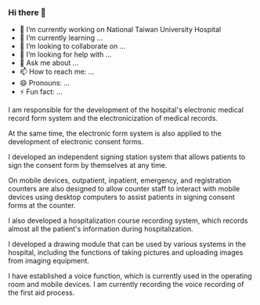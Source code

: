 ### Hi there 👋

- 🔭 I’m currently working on National Taiwan University Hospital
- 🌱 I’m currently learning ...
- 👯 I’m looking to collaborate on ...
- 🤔 I’m looking for help with ...
- 💬 Ask me about ...
- 📫 How to reach me: ...
- 😄 Pronouns: ...
- ⚡ Fun fact: ...

I am responsible for the development of the hospital's electronic medical record form system and the electronicization of medical records.

At the same time, the electronic form system is also applied to the development of electronic consent forms.

I developed an independent signing station system that allows patients to sign the consent form by themselves at any time.

On mobile devices, outpatient, inpatient, emergency, and registration counters are also designed to allow counter staff to interact with mobile devices using desktop computers to assist patients in signing consent forms at the counter.

I also developed a hospitalization course recording system, which records almost all the patient's information during hospitalization.

I developed a drawing module that can be used by various systems in the hospital, including the functions of taking pictures and uploading images from imaging equipment.

I have established a voice function, which is currently used in the operating room and mobile devices. I am currently recording the voice recording of the first aid process.

